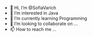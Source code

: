 - 👋 Hi, I’m @SofiaVarich
- 👀 I’m interested in Java
- 🌱 I’m currently learning Programming
- 💞️ I’m looking to collaborate on ...
- 📫 How to reach me ...

<!---
SofiaVarich/SofiaVarich is a ✨ special ✨ repository because its `README.md` (this file) appears on your GitHub profile.
You can click the Preview link to take a look at your changes.
--->
